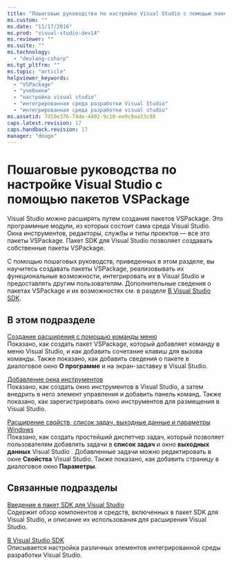 ```yaml
---
title: "Пошаговые руководства по настройке Visual Studio с помощью пакетов VSPackage | Microsoft Docs"
ms.custom: ""
ms.date: "11/17/2016"
ms.prod: "visual-studio-dev14"
ms.reviewer: ""
ms.suite: ""
ms.technology: 
  - "devlang-csharp"
ms.tgt_pltfrm: ""
ms.topic: "article"
helpviewer_keywords: 
  - "VSPackage"
  - "учебники"
  - "настройка visual studio"
  - "интегрированная среда разработки Visual Studio"
  - "интегрированная среда разработки visual studio"
ms.assetid: 7d10e376-74de-4402-9c10-ee9c9aa33c98
caps.latest.revision: 17
caps.handback.revision: 17
manager: "douge"
---
```

# Пошаговые руководства по настройке Visual Studio с помощью пакетов VSPackage
Visual Studio можно расширять путем создания пакетов VSPackage. Это программные модули, из которых состоит сама среда Visual Studio. Окна инструментов, редакторы, службы и типы проектов — все это пакеты VSPackage. Пакет SDK для Visual Studio позволяет создавать собственные пакеты VSPackage.  
  
 С помощью пошаговых руководств, приведенных в этом разделе, вы научитесь создавать пакеты VSPackage, реализовывать их функциональные возможности, интегрировать их в Visual Studio и предоставлять другим пользователям. Дополнительные сведения о пакетах VSPackage и их возможностях см. в разделе [В Visual Studio SDK](../extensibility/internals/inside-the-visual-studio-sdk.md).  
  
## В этом подразделе  
 [Создание расширения с помощью команды меню](../extensibility/creating-an-extension-with-a-menu-command.md)  
 Показано, как создать пакет VSPackage, который добавляет команду в меню Visual Studio, и как добавить сочетание клавиш для вызова команды. Также показано, как добавить сведения о пакете в диалоговое окно **О программе** и на экран\-заставку в Visual Studio.  
  
 [Добавление окна инструментов](../extensibility/adding-a-tool-window.md)  
 Показано, как создать окно инструментов в Visual Studio, а затем внедрить в него элемент управления и добавить панель команд. Также показано, как зарегистрировать окно инструментов для размещения в Visual Studio.  
  
 [Расширение свойств, список задач, выходные данные и параметры Windows](../extensibility/extending-the-properties-task-list-output-and-options-windows.md)  
 Показано, как создать простейший диспетчер задач, который позволяет пользователям добавлять задачи в **список задач** и окно **выходных данных** Visual Studio . Добавленные задачи можно редактировать в окне **Свойства** Visual Studio. Также показано, как добавить страницу в диалоговое окно **Параметры**.  
  
## Связанные подразделы  
 [Введение в пакет SDK для Visual Studio](../Topic/Introducing%20the%20Visual%20Studio%20SDK.md)  
 Содержит обзор компонентов и средств, включенных в пакет SDK для Visual Studio, и описание их использования для расширения Visual Studio.  
  
 [В Visual Studio SDK](../extensibility/internals/inside-the-visual-studio-sdk.md)  
 Описывается настройка различных элементов интегрированной среды разработки Visual Studio.